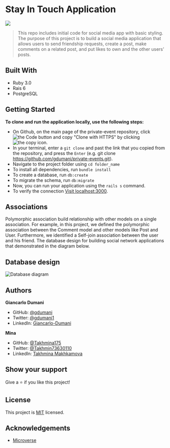 # Stay In Touch Application 
![](https://img.shields.io/badge/Microverse-blueviolet)

> This repo includes initial code for social media app with basic styling.
The purpose of this project is to build a social media application that allows users to send friendship requests, create a post, make comments on a related post, and put likes to own and the other users' posts. 

## Built With

* Ruby 3.0
* Rais 6
* PostgreSQL

## Getting Started

**To clone and run the application locally, use the following steps:**
- On Github, on the main page of the private-event repository, click ![the Code button](image/code.png) and copy "Clone with HTTPS" by clicking ![the copy icon](image/copy.png).
- In your terminal, enter a `git clone` and past the link that you copied from the repository, and press the `Enter`
(e.g. git clone https://github.com/gdumani/private-events.git).
- Navigate to the project folder using `cd folder_name`
- To install all dependencies, run `bundle install`
- To create a database, run `db:create`
- To migrate the schema, run `db:migrate`
- Now, you can run your application using the `rails s` command.
- To verify the connection [Visit localhost:3000](http://localhost:3000 ).

## Associations
Polymorphic association build relationship with other models on a single association.
 For example, in this project, we defined the polymorphic association between the Comment model and other models like Post and User. Furthermore, we identified a Self-join association between the user and his friend. The database design for building social network applications that demonstrated in the diagram below. 

## Database design
![Database diagram](image/database_diagram.png) 

## Authors

**Giancarlo Dumani**

- GitHub: [@gdumani](https://github.com/gdumani)
- Twitter: [@gdumani1](https://twitter.com/gdumani1)
- LinkedIn: [ Giancarlo-Dumani](https://www.linkedin.com/in/gdumani/?originalSubdomain=cr)

**Mina**

- GitHub: [@Takhmina175](https://github.com/Takhmina175)
- Twitter: [@Takhmin73630110](https://twitter.com/Takhmin73630110)
- LinkedIn: [Takhmina Makhkamova](https://www.linkedin.com/in/takhmina-makhkamova-7628136b/)



## Show your support

Give a ⭐️ if you like this project!

## License

This project is [MIT](./LICENSE) licensed.

## Acknowledgements

- [Microverse](https://microverse.org)
